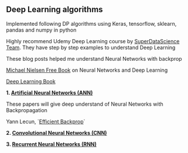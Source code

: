 ## Deep Learning algorithms

 Implemented following DP algorithms using Keras, tensorflow, sklearn, pandas and numpy in python
 
 Highly recommend Udemy Deep Learning course by [SuperDataScience Team](https://www.udemy.com/deeplearning/). They have step by step examples to understand Deep Learning

These blog posts helped me understand Neural Networks with backprop

[Michael Nielsen Free Book](http://neuralnetworksanddeeplearning.com/) on Neural Networks and Deep Learning

[Deep Learning Book](http://www.deeplearningbook.org/)

 **1. [Artificial Neural Networks (ANN)](1_Artificial_Neural_Networks)**
   
   These papers will give deep understand of Neural Networks with Backpropagation
   
   Yann Lecun, \`[Efficient Backprop](http://yann.lecun.com/exdb/publis/pdf/lecun-98b.pdf)\`
   
 **2. [Convolutional Neural Networks (CNN)](2_Convolutional_Neural_Networks)**
 
 **3. [Recurrent Neural Networks (RNN)](3_Recurrent_Neural_Networks)**
